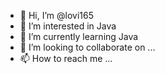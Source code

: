 - 👋 Hi, I’m @lovi165
- 👀 I’m interested in Java 
- 🌱 I’m currently learning Java 
- 💞️ I’m looking to collaborate on ...
- 📫 How to reach me ...

<!---
lovi165/lovi165 is a ✨ special ✨ repository because its `README.md` (this file) appears on your GitHub profile.
You can click the Preview link to take a look at your changes.
--->
